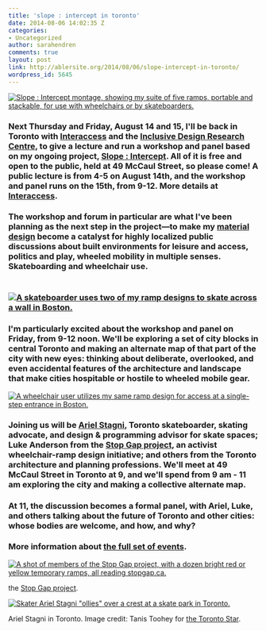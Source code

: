 ```yaml
---
title: 'slope : intercept in toronto'
date: 2014-08-06 14:02:35 Z
categories:
- Uncategorized
author: sarahendren
comments: true
layout: post
link: http://ablersite.org/2014/08/06/slope-intercept-in-toronto/
wordpress_id: 5645
---
```


[![Slope : Intercept montage, showing my suite of five ramps, portable and stackable, for use with wheelchairs or by skateboarders.](http://ablersite.files.wordpress.com/2012/09/montage.jpg)](http://ablersite.files.wordpress.com/2012/09/montage.jpg)


### Next Thursday and Friday, August 14 and 15, I'll be back in Toronto with [Interaccess](http://interaccess.org/) and the [Inclusive Design Research Centre](http://idrc.ocad.ca/), to give a lecture and run a workshop and panel based on my ongoing project, [Slope : Intercept](http://slopeintercept.org/). All of it is free and open to the public, held at 49 McCaul Street, so please come! A public lecture is from 4-5 on August 14th, and the workshop and panel runs on the 15th, from 9-12. More details at [Interaccess](http://interaccess.org/blog/2014/jul/waking-machines-assistive-technologies-and-prosthetic-agency).




### The workshop and forum in particular are what I've been planning as the next step in the project—to make my [material design](http://slopeintercept.org/suite-of-5-boston-2013/) become a catalyst for highly localized public discussions about built environments for leisure and access, politics and play, wheeled mobility in multiple senses. Skateboarding and wheelchair use.




###  [![A skateboarder uses two of my ramp designs to skate across a wall in Boston.](http://ablersite.files.wordpress.com/2013/12/ramp_skater_wall_2_web.jpg)](http://ablersite.files.wordpress.com/2013/12/ramp_skater_wall_2_web.jpg)




### I'm particularly excited about the workshop and panel on Friday, from 9-12 noon. We'll be exploring a set of city blocks in central Toronto and making an alternate map of that part of the city with new eyes: thinking about deliberate, overlooked, and even accidental features of the architecture and landscape that make cities hospitable or hostile to wheeled mobile gear.


[![A wheelchair user utilizes my same ramp design for access at a single-step  entrance in Boston.](http://ablersite.files.wordpress.com/2014/08/ramp_davis_wheelchair_ascendingweb.jpg)](https://ablersite.files.wordpress.com/2014/08/ramp_davis_wheelchair_ascendingweb.jpg)


### Joining us will be [Ariel Stagni](http://www.wcsk8.com/index.php?option=com_content&view=article&id=159:ariel-stagni&catid=25:staff-bios&Itemid=81), Toronto skateboarder, skating advocate, and design & programming advisor for skate spaces; Luke Anderson from the [Stop Gap project](http://stopgapblog.blogspot.com/), an activist wheelchair-ramp design initiative; and others from the Toronto architecture and planning professions. We'll meet at 49 McCaul Street in Toronto at 9, and we'll spend from 9 am - 11 am exploring the city and making a collective alternate map.




### At 11, the discussion becomes a formal panel, with Ariel, Luke, and others talking about the future of Toronto and other cities: whose bodies are welcome, and how, and why?




### More information about [the full set of events](http://interaccess.org/blog/2014/jul/waking-machines-assistive-technologies-and-prosthetic-agency).


[![A shot of members of the Stop Gap project, with a dozen bright red or yellow temporary ramps, all reading stopgap.ca.](http://ablersite.files.wordpress.com/2014/08/stratford-ramps.jpg)](https://ablersite.files.wordpress.com/2014/08/stratford-ramps.jpg)

the [Stop Gap project](http://stopgapblog.blogspot.com/).

[![Skater Ariel Stagni "ollies" over a crest at a skate park in Toronto.](http://ablersite.files.wordpress.com/2014/08/ariel-stagni.jpg)](https://ablersite.files.wordpress.com/2014/08/ariel-stagni.jpg)

Ariel Stagni in Toronto. Image credit: Tanis Toohey for [the Toronto Star](http://www.thestar.com/photos/toronto_star_photo_blog/2011/12/tannis-toohey-2011.html).
